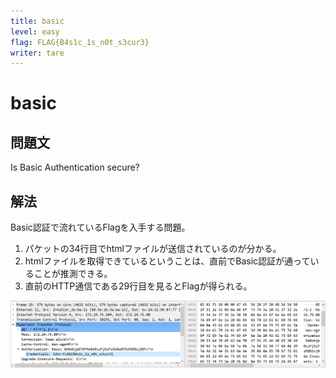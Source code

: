 ```yaml
---
title: basic
level: easy
flag: FLAG{B4s1c_1s_n0t_s3cur3}
writer: tare
---
```


# basic

## 問題文

Is Basic Authentication secure?

## 解法
Basic認証で流れているFlagを入手する問題。<br>

1. パケットの34行目でhtmlファイルが送信されているのが分かる。
2. htmlファイルを取得できているということは、直前でBasic認証が通っていることが推測できる。
3. 直前のHTTP通信である29行目を見るとFlagが得られる。

![](./img/flag.png)
